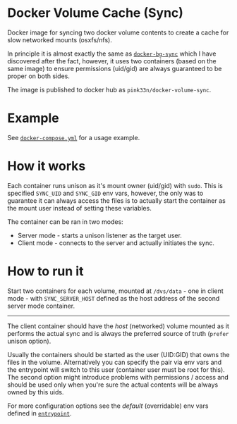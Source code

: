 Docker Volume Cache (Sync)
==========================

Docker image for syncing two docker volume contents to create a cache for slow 
networked mounts (osxfs/nfs).

In principle it is almost exactly the same as [`docker-bg-sync`](https://github.com/cweagans/docker-bg-sync)
which I have discovered after the fact, however, it uses two containers
(based on the same image) to ensure permissions (uid/gid) are always guaranteed
to be proper on both sides.

The image is published to docker hub as `pink33n/docker-volume-sync`.

# Example

See [`docker-compose.yml`](docker-compose.yml) for a usage example.

# How it works

Each container runs unison as it's mount owner (uid/gid) with `sudo`.
This is specified `SYNC_UID` and `SYNC_GID` env vars, however, the only
was to guarantee it can always access the files is to actually start 
the container as the mount user instead of setting these variables.

The container can be ran in two modes:
- Server mode - starts a unison listener as the target user.
- Client mode - connects to the server and actually initiates the sync.

# How to run it

Start two containers for each volume, mounted at `/dvs/data` - one in
client mode - with `SYNC_SERVER_HOST` defined as the host address of 
the second server mode container.

---

The client container should have the *host* (networked) volume mounted as 
it performs the actual sync and is always the preferred source of truth
(`prefer` unison option).

Usually the containers should be started as the user (UID:GID) that owns
the files in the volume. Alternatively you can specify the pair via env vars
and the entrypoint will switch to this user (container user must be root for this).
The second option might introduce problems with permissions / access and should
be used only when you're sure the actual contents will be always owned by this uids.

For more configuration options see the *default* (overridable) env vars defined
in [`entrypoint`](entrypoint).



